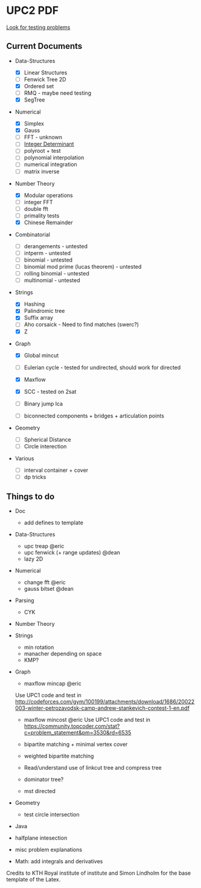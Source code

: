 # UPC2 PDF

[Look for testing problems](https://a2oj.com/categories)

## Current Documents

- Data-Structures

  - [x] Linear Structures
  - [ ] Fenwick Tree 2D
  - [x] Ordered set
  - [ ] RMQ - maybe need testing
  - [x] SegTree

- Numerical
  - [x] Simplex
  - [x] Gauss
  - [ ] FFT - unknown
  - [ ] [Integer Determinant](https://uva.onlinejudge.org/index.php?option=onlinejudge&page=show_problem&problem=625)
  - [ ] polyroot + test
  - [ ] polynomial interpolation
  - [ ] numerical integration
  - [ ] matrix inverse

- Number Theory
  - [x] Modular operations
  - [ ] integer FFT
  - [ ] double fft
  - [ ] primality tests
  - [x] Chinese Remainder

- Combinatorial
  - [ ] derangements - untested
  - [ ] intperm - untested
  - [ ] binomial - untested
  - [ ] binomial mod prime (lucas theorem) - untested
  - [ ] rolling binomial - untested
  - [ ] multinomial - untested

- Strings
  - [x] Hashing
  - [x] Palindromic tree
  - [x] Suffix array
  - [ ] Aho corsaick - Need to find matches (swerc?)
  - [x] Z
  
- Graph
  - [x] Global mincut
  - [ ] Eulerian cycle - tested for undirected, should work for directed
  - [x] Maxflow
  - [x] SCC - tested on 2sat
  - [ ] Binary jump lca
  - [ ] biconnected components + bridges + articulation points


- Geometry
  - [ ] Spherical Distance
  - [ ] Circle interection

- Various
  - [ ] interval container + cover
  - [ ] dp tricks

## Things to do

- Doc
  - add defines to template

- Data-Structures
  - upc treap @eric
  - upc fenwick (+ range updates) @dean
  - lazy 2D

- Numerical
  - change fft @eric
  - gauss bitset @dean

- Parsing
  - CYK

- Number Theory

- Strings
  - min rotation
  - manacher depending on space
  - KMP?

- Graph
  - maxflow mincap @eric

  Use UPC1 code and test in
    http://codeforces.com/gym/100199/attachments/download/1686/20022003-winter-petrozavodsk-camp-andrew-stankevich-contest-1-en.pdf
    
  - maxflow mincost @eric
  Use UPC1 code and test in
  https://community.topcoder.com/stat?c=problem_statement&pm=3530&rd=6535
  
  - bipartite matching + minimal vertex cover
  - weighted bipartite matching
  - Read/understand use of linkcut tree and compress tree
  - dominator tree?
  - mst directed

- Geometry
  - test circle intersection

- Java

- halfplane intesection

- misc problem explanations

- Math: add integrals and derivatives

Credits to KTH Royal institute of institute and Simon Lindholm for the base template of the Latex.
